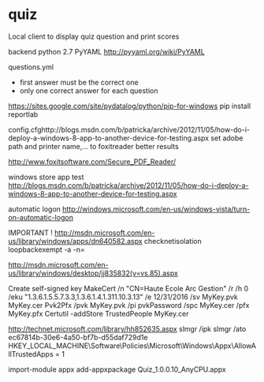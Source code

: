 quiz
====

Local client to display quiz question and print scores

backend
python 2.7
PyYAML http://pyyaml.org/wiki/PyYAML

questions.yml
- first answer must be the correct one
- only one correct answer for each question


https://sites.google.com/site/pydatalog/python/pip-for-windows
pip install reportlab

config.cfghttp://blogs.msdn.com/b/patricka/archive/2012/11/05/how-do-i-deploy-a-windows-8-app-to-another-device-for-testing.aspx
set adobe path and printer name,... to foxitreader better results

http://www.foxitsoftware.com/Secure_PDF_Reader/

windows store app test
http://blogs.msdn.com/b/patricka/archive/2012/11/05/how-do-i-deploy-a-windows-8-app-to-another-device-for-testing.aspx

automatic logon
http://windows.microsoft.com/en-us/windows-vista/turn-on-automatic-logon

IMPORTANT !
http://msdn.microsoft.com/en-us/library/windows/apps/dn640582.aspx
checknetisolation loopbackexempt -a -n=<package family name>

http://msdn.microsoft.com/en-us/library/windows/desktop/jj835832(v=vs.85).aspx


Create self-signed key
MakeCert /n "CN=Haute Ecole Arc Gestion" /r /h 0 /eku "1.3.6.1.5.5.7.3.3,1.3.6.1.4.1.311.10.3.13" /e 12/31/2016 /sv MyKey.pvk MyKey.cer
Pvk2Pfx /pvk MyKey.pvk /pi pvkPassword /spc MyKey.cer /pfx MyKey.pfx
Certutil -addStore TrustedPeople MyKey.cer

http://technet.microsoft.com/library/hh852635.aspx
slmgr /ipk <sideloading product key>
slmgr /ato ec67814b-30e6-4a50-bf7b-d55daf729d1e
HKEY_LOCAL_MACHINE\Software\Policies\Microsoft\Windows\Appx\AllowAllTrustedApps = 1

import-module appx
add-appxpackage Quiz_1.0.0.10_AnyCPU.appx


